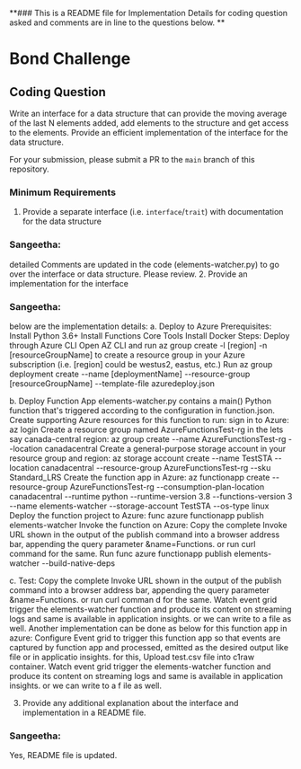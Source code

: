 **### This is a README file for Implementation Details for coding question asked and comments are in line to the questions below.
**
# Bond Challenge

## Coding Question

Write an interface for a data structure that can provide the moving average of the last N elements added, add elements to the structure and get access to the elements. Provide an efficient implementation of the interface for the data structure.

For your submission, please submit a PR to the `main` branch of this repository.

### Minimum Requirements

1. Provide a separate interface (i.e. `interface`/`trait`) with documentation for the data structure
### Sangeetha:
   detailed Comments are updated in the code (elements-watcher.py) to go over the interface or data structure. Please review.
2. Provide an implementation for the interface
### Sangeetha:
   below are the implementation details:
   a. Deploy to Azure
      Prerequisites:
      Install Python 3.6+
      Install Functions Core Tools
      Install Docker
      Steps:
      Deploy through Azure CLI
      Open AZ CLI and run az group create -l [region] -n [resourceGroupName] to create a resource group in your Azure subscription (i.e. [region] could be westus2, eastus,       etc.)
      Run az group deployment create --name [deploymentName] --resource-group [resourceGroupName] --template-file azuredeploy.json

   b. Deploy Function App
      elements-watcher.py contains a main() Python function that's triggered according to the configuration in function.json.
      Create supporting Azure resources for this function to run:
      sign in to Azure: az login
      Create a resource group named AzureFunctionsTest-rg in the lets say canada-central region:
      az group create --name AzureFunctionsTest-rg --location canadacentral
      Create a general-purpose storage account in your resource group and region:
      az storage account create --name TestSTA --location canadacentral --resource-group AzureFunctionsTest-rg --sku Standard_LRS
      Create the function app in Azure: az functionapp create --resource-group AzureFunctionsTest-rg --consumption-plan-location canadacentral --runtime python --runtime-version 3.8 --functions-version 3 --name elements-watcher --storage-account TestSTA --os-type linux
      Deploy the function project to Azure:
      func azure functionapp publish elements-watcher
      Invoke the function on Azure:
      Copy the complete Invoke URL shown in the output of the publish command into a browser address bar, appending the query parameter &name=Functions. or run curl command      for the same.
      Run func azure functionapp publish elements-watcher --build-native-deps

   c. Test:
       Copy the complete Invoke URL shown in the output of the publish command into a browser address bar, appending the query parameter &name=Functions. or run curl comman      d for the same.  Watch event grid trigger the elements-watcher function and produce its content on streaming logs and same is available in application insights. or we      can write to a file as well.
      Another implementation can be done as below for this function app in azure:
      Configure Event grid to trigger this function app so that events are captured by function app and processed, emitted as the desired output like file or in applicatio       insights.
      for this, Upload test.csv file into c1raw container.
      Watch event grid trigger the elements-watcher function and produce its content on streaming logs and same is available in application insights. or we can write to a f      ile as well.

3. Provide any additional explanation about the interface and implementation in a README file.
### Sangeetha:
   Yes, README file is updated.
   
